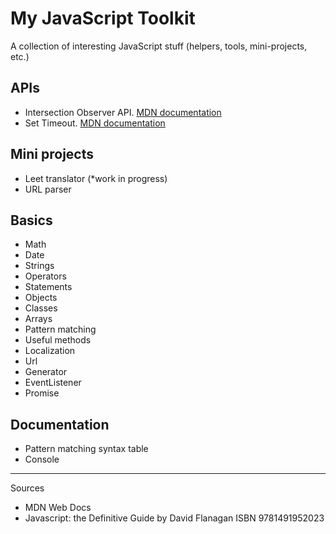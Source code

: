 # My JavaScript Toolkit

A collection of interesting JavaScript stuff (helpers, tools, mini-projects, etc.)

## APIs

- Intersection Observer API. [MDN documentation](https://developer.mozilla.org/en-US/docs/Web/API/Intersection_Observer_API)
- Set Timeout. [MDN documentation](https://developer.mozilla.org/en-US/docs/Web/API/setTimeout)

## Mini projects

- Leet translator (*work in progress)
- URL parser

## Basics

- Math
- Date
- Strings
- Operators
- Statements
- Objects
- Classes
- Arrays
- Pattern matching
- Useful methods
- Localization
- Url
- Generator
- EventListener
- Promise

## Documentation

- Pattern matching syntax table
- Console

----

Sources

- MDN Web Docs
- Javascript: the Definitive Guide by David Flanagan ISBN 9781491952023 
